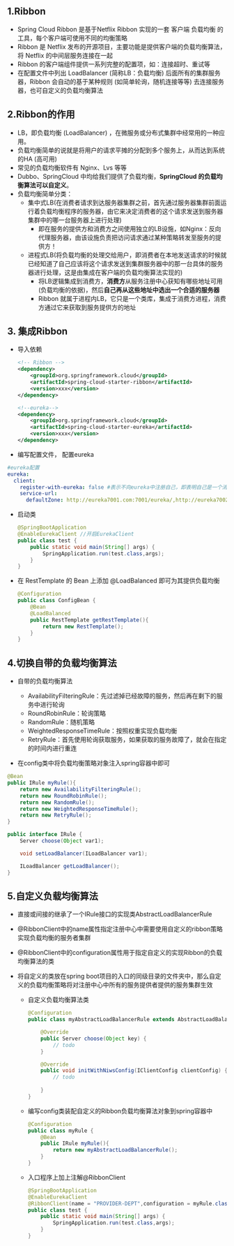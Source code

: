 ## 1.Ribbon

- Spring Cloud Ribbon 是基于Netflix Ribbon 实现的一套 客户端 负载均衡 的工具，每个客户端可使用不同的均衡策略
- Ribbon 是 Netflix 发布的开源项目，主要功能是提供客户端的负载均衡算法，将 Netflix 的中间层服务连接在一起
- Ribbon 的客户端组件提供一系列完整的配置项，如：连接超时、重试等
- 在配置文件中列出 LoadBalancer (简称LB：负载均衡) 后面所有的集群服务器，Ribbon 会自动的基于某种规则 (如简单轮询，随机连接等等) 去连接服务器，也可自定义的负载均衡算法



## 2.Ribbon的作用

- LB，即负载均衡 (LoadBalancer) ，在微服务或分布式集群中经常用的一种应用。
- 负载均衡简单的说就是将用户的请求平摊的分配到多个服务上，从而达到系统的HA (高可用)
- 常见的负载均衡软件有 Nginx、Lvs 等等
- Dubbo、SpringCloud 中均给我们提供了负载均衡，**SpringCloud 的负载均衡算法可以自定义**。
- 负载均衡简单分类：
  - 集中式LB(在消费者请求到达服务器集群之前，首先通过服务器集群前面运行着负载均衡程序的服务器，由它来决定消费者的这个请求发送到服务器集群中的哪一台服务器上进行处理)
    - 即在服务的提供方和消费方之间使用独立的LB设施，如Nginx：反向代理服务器，由该设施负责把访问请求通过某种策略转发至服务的提供方！
  - 进程式LB(将负载均衡的处理交给用户，即消费者在本地发送请求的时候就已经知道了自己应该将这个请求发送到集群服务器中的那一台具体的服务器进行处理，这是由集成在客户端的负载均衡算法实现的)
    - 将LB逻辑集成到消费方，**消费方**从服务注册中心获知有哪些地址可用(负载均衡的依据)，然后**自己再从这些地址中选出一个合适的服务器**
    - Ribbon 就属于进程内LB，它只是一个类库，集成于消费方进程，消费方通过它来获取到服务提供方的地址



## 3. 集成Ribbon

+ 导入依赖

  ```xml
  <!-- Ribbon -->
  <dependency>
      <groupId>org.springframework.cloud</groupId>
      <artifactId>spring-cloud-starter-ribbon</artifactId>
      <version>xxx</version>
  </dependency>
  
  <!--eureka-->
  <dependency>
      <groupId>org.springframework.cloud</groupId>
      <artifactId>spring-cloud-starter-eureka</artifactId>
      <version>xxx</version>
  </dependency>
  ```

  

+  编写配置文件， 配置eureka

  ```yml
  #eureka配置
  eureka:
    client:
      register-with-eureka: false #表示不向eureka中注册自己，即表明自己是一个消费者
      service-url:
        defaultZone: http://eureka7001.com:7001/eureka/,http://eureka7002.com:7002/eureka/,http://eureka7003.com:7003/eureka/
  
  ```

  

+ 启动类

  ```java
  @SpringBootApplication
  @EnableEurekaClient //开启EurekaClient
  public class test {
      public static void main(String[] args) {
          SpringApplication.run(test.class,args);
      }
  }
  ```

  

+ 在 RestTemplate 的 Bean 上添加 @LoadBalanced 即可为其提供负载均衡

  ```java
  @Configuration
  public class ConfigBean {
      @Bean
      @LoadBalanced
      public RestTemplate getRestTemplate(){
          return new RestTemplate();
      }
  }
  ```

  

## 4.切换自带的负载均衡算法

+ 自带的负载均衡算法

  - AvailabilityFilteringRule：先过滤掉已经故障的服务，然后再在剩下的服务中进行轮询
  - RoundRobinRule：轮询策略
  - RandomRule：随机策略
  - WeightedResponseTimeRule：按照权重实现负载均衡
  - RetryRule：首先使用轮询获取服务，如果获取的服务故障了，就会在指定的时间内进行重连

+  在config类中将负载均衡策略对象注入spring容器中即可

  ```java
  @Bean
  public IRule myRule(){
      return new AvailabilityFilteringRule();
      return new RoundRobinRule();
      return new RandomRule();
      return new WeightedResponseTimeRule();
      return new RetryRule();
  }
  
  public interface IRule {
      Server choose(Object var1);
  
      void setLoadBalancer(ILoadBalancer var1);
  
      ILoadBalancer getLoadBalancer();
  }
  ```

  

## 5.自定义负载均衡算法

+ 直接或间接的继承了一个IRule接口的实现类AbstractLoadBalancerRule

+ @RibbonClient中的name属性指定注册中心中需要使用自定义的ribbon策略实现负载均衡的服务者集群

+ @RibbonClient中的configuration属性用于指定自定义的实现Ribbon的负载均衡算法的类

+ 将自定义的类放在spring boot项目的入口的同级目录的文件夹中，那么自定义的负载均衡策略将对注册中心中所有的服务提供者提供的服务集群生效 

  + 自定义负载均衡算法类

    ```java
    @Configuration
    public class myAbstractLoadBalancerRule extends AbstractLoadBalancerRule {
    
    	@Override
    	public Server choose(Object key) {
    		// todo
    	}
    
    	@Override
    	public void initWithNiwsConfig(IClientConfig clientConfig) {
    		// todo
    		
    	}
    }
    
    ```

    

  + 编写config类装配自定义的Ribbon负载均衡算法对象到spring容器中

    ```java
    @Configuration
    public class myRule {
        @Bean
        public IRule myRule(){
            return new myAbstractLoadBalancerRule();
        }
    }
    ```

    

  + 入口程序上加上注解@RibbonClient

    ```java
    @SpringBootApplication
    @EnableEurekaClient
    @RibbonClient(name = "PROVIDER-DEPT",configuration = myRule.class)
    public class test {
        public static void main(String[] args) {
            SpringApplication.run(test.class,args);
        }
    }
    ```

    












